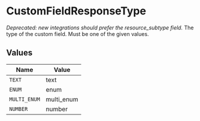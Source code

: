 # CustomFieldResponseType

*Deprecated: new integrations should prefer the resource_subtype field.* The type of the custom field. Must be one of the given values.



## Values

| Name         | Value        |
| ------------ | ------------ |
| `TEXT`       | text         |
| `ENUM`       | enum         |
| `MULTI_ENUM` | multi_enum   |
| `NUMBER`     | number       |